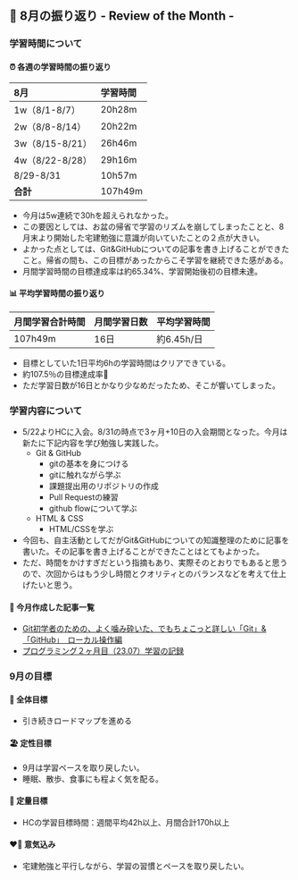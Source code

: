 ## 📆 8月の振り返り - Review of the Month -
### 学習時間について
#### ⏰ 各週の学習時間の振り返り
  
| 8月 | 学習時間 |
|:----|:-------|
|1w（8/1-8/7）|20h28m|
|2w（8/8-8/14）|20h22m|
|3w（8/15-8/21）|26h46m|
|4w（8/22-8/28）|29h16m|
|8/29-8/31|10h57m|
|**合計**|107h49m|6469

- 今月は5w連続で30hを超えられなかった。
- この要因としては、お盆の帰省で学習のリズムを崩してしまったことと、8月末より開始した宅建勉強に意識が向いていたことの２点が大きい。
- よかった点としては、Git&GitHubについての記事を書き上げることができたこと。帰省の間も、この目標があったからこそ学習を継続できた感がある。
- 月間学習時間の目標達成率は約65.34%、学習開始後初の目標未達。
#### 📊 平均学習時間の振り返り

|月間学習合計時間|月間学習日数|平均学習時間|
|:----|:-------|:-------|
|107h49m|16日|約6.45h/日|

- 目標としていた1日平均6hの学習時間はクリアできている。
- 約107.5％の目標達成率💮
- ただ学習日数が16日とかなり少なめだったため、そこが響いてしまった。

### 学習内容について
- 5/22よりHCに入会。8/31の時点で3ヶ月+10日の入会期間となった。今月は新たに下記内容を学び勉強し実践した。
  - Git & GitHub
    - gitの基本を身につける
    - gitに触れながら学ぶ
    - 課題提出用のリポジトリの作成
    - Pull Requestの練習
    - github flowについて学ぶ
  - HTML & CSS
    - HTML/CSSを学ぶ
- 今回も、自主活動としてだがGit&GitHubについての知識整理のために記事を書いた。その記事を書き上げることができたことはとてもよかった。
- ただ、時間をかけすぎだという指摘もあり、実際そのとおりでもあると思うので、次回からはもう少し時間とクオリティとのバランスなどを考えて仕上げたいと思う。
#### 📝 今月作成した記事一覧
- [Git初学者のための、よく噛み砕いた、でもちょこっと詳しい「Git」&「GitHub」　ローカル操作編](https://zomy-blog.com/2023/08/25/gitgithub-local/)
- [プログラミング２ヶ月目（23.07）学習の記録](https://zomy-blog.com/2023/08/04/review_of_the_month-2/)
### 9月の目標
#### 📍 全体目標
- 引き続きロードマップを進める
#### 🏖️ 定性目標
- 9月は学習ペースを取り戻したい。
- 睡眠、散歩、食事にも程よく気を配る。
#### 🧭 定量目標
- HCの学習目標時間：週間平均42h以上、月間合計170h以上
#### ❤️‍🔥 意気込み
- 宅建勉強と平行しながら、学習の習慣とペースを取り戻したい。

